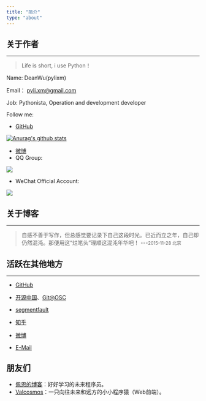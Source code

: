 ```yaml
---
title: "简介"
type: "about"
---
```


## 关于作者 
---

>Life is short, i use Python！

Name: DeanWu(pylixm)

Email： pyli.xm@gmail.com 

Job: Pythonista, Operation and development developer

Follow me: 

  - [GitHub](https://github.com/pylixm)
  
[![Anurag's github stats](https://github-readme-stats.vercel.app/api?username=anuraghazra)](https://github.com/anuraghazra/github-readme-stats)

  - [微博](http://weibo.com/2258086637)
  - QQ Group:

![](https://gitee.com/pylixm/picture/raw/master/2020-9-16/1600251111443-qr_qq_group.png)


  - WeChat Official Account:

![](https://gitee.com/pylixm/picture/raw/master/2020-9-16/1600251153012-qr_wechat.png)


## 关于博客
---

> 自感不善于写作，但总感觉要记录下自己这段时光。已近而立之年，自己却仍然混沌。那便用这“烂笔头”理顺这混沌年华吧！
> ---<small>2015-11-28 北京</small>


## 活跃在其他地方
---

* [GitHub](https://github.com/pylixm)

* [开源中国](http://my.oschina.net/u/877170/blog)、[Git@OSC](http://git.oschina.net/whlz)

* [segmentfault](http://segmentfault.com/u/pyli)

* [知乎](http://www.zhihu.com/people/pylixm)

* [微博](http://weibo.com/2258086637)

* [E-Mail](mailto:pyli.xm@gmail.com)


## 朋友们

- [佩恩的博客](https://www.wuyabala.com/)：好好学习的未来程序员。
- [Valcosmos](https://www.valzt.cn/)：一只向往未来和远方的小小程序猿（Web前端）。
